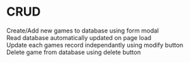 # CRUD
Create/Add new games to database using form modal  
Read database automatically updated on page load  
Update each games record independantly using modify button  
Delete game from database using delete button  

